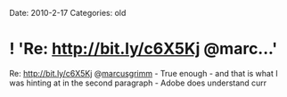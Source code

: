 Date: 2010-2-17
Categories: old

# ! 'Re: http://bit.ly/c6X5Kj @marc...'

Re: <a href="http://bit.ly/c6X5Kj" rel="nofollow">http://bit.ly/c6X5Kj</a> @<a href="http://twitter.com/marcusgrimm" class="aktt_username">marcusgrimm</a> - True enough - and that is what I was hinting at in the second paragraph - Adobe does understand curr
